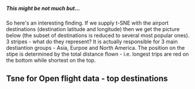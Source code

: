 ##### This might be not much but...

So here's an interesting finding. If we supply t-SNE with the airport destinations (destination latitude and longitude)
then we get the picture below (the subset of destinations is reduced to several most popular ones).
3 stripes - what do they represent? It is actually responsible for 3 main destiantion groups - Asia, Eurpoe and North America.
The position on the stipe is determined by the total distance flown - i.e. longest trips are red on the bottom while shortest
on the top.

<!DOCTYPE html>
<meta charset="utf-8" />

<script src="https://d3js.org/d3.v4.js"></script>

<h2>Tsne for Open flight data - top destinations</h2>
<div id="TSNE"></div>

<script src="./tsne/tsne.js"></script>

